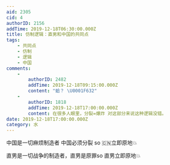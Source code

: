 ```yaml
---
aid: 2305
cid: 4
authorID: 2156
addTime: 2019-12-18T06:30:00.000Z
title: 仿制逻辑：直男和中国的共同点
tags:
    - 共同点
    - 仿制
    - 逻辑
    - 中国
comments:
    -
        authorID: 2482
        addTime: 2019-12-18T09:15:00.000Z
        content: "蛤？ \U0001F632"
    -
        authorID: 1818
        addTime: 2019-12-18T17:00:00.000Z
        content: 在很多人眼里，分裂=爆炸 对这部分来说这种逻辑没错。
date: 2019-12-18T17:00:00.000Z
category: 水
---
```


中国是一切麻烦制造者 中国必须分裂 so 🇨🇳立即原地💥

直男是一切战争的制造者，直男是原罪so 直男立即原地💥
